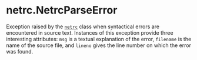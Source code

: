 # netrc.NetrcParseError

Exception raised by the [`netrc`](/modules/netrc/netrc/) class when syntactical errors are encountered in source text. Instances of this exception provide three interesting attributes: `msg` is a textual explanation of the error, `filename` is the name of the source file, and `lineno` gives the line number on which the error was found.